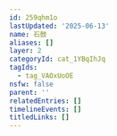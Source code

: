 ```yaml
---
id: 259qhm1o
lastUpdated: '2025-06-13'
name: 石鼓
aliases: []
layer: 2
categoryId: cat_1YBqIhJq
tagIds:
  - tag_VAOxUoOE
nsfw: false
parent: ''
relatedEntries: []
timelineEvents: []
titledLinks: []
---
```


